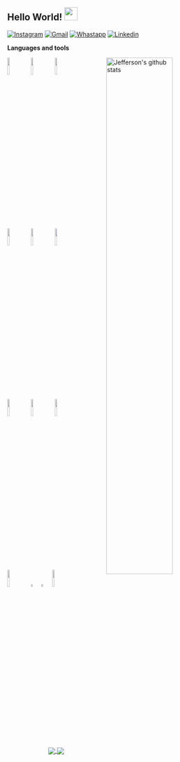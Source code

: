 ## Hello World! <img src="https://raw.githubusercontent.com/iampavangandhi/iampavangandhi/master/gifs/Hi.gif" width="30px">


[![Instagram](https://img.shields.io/badge/-Instagram-c13584?style=flat&labelColor=c13584&logo=instagram&logoColor=white)](https://instagram.com/jeff.777.lopes?igshid=1i5gr7ch0bvkd)
[![Gmail](https://img.shields.io/badge/-Gmail-c14438?style=flat&logo=Gmail&logoColor=white)](mailto:jefferson.lopes@ee.ufcg.edu.br)
[![Whastapp](https://img.shields.io/badge/-Whastapp-success?style=flat&logo=Whatsapp&logoColor=white)](https://api.whatsapp.com/send?phone=+558391286764&text=&source=&data=&app_absent=)
[![Linkedin](https://img.shields.io/badge/-LinkedIn-blue?style=flat&logo=Linkedin&logoColor=white)](https://www.linkedin.com/in/jefferson-lopes-31129714b/)

**Languages and tools**

<p>
  <a href="https://github.com/onimur/handle-path-oz">
    <img width="55%" align="right" alt="Jefferson's github stats" src="https://github-readme-stats.vercel.app/api?username=Jefferson-Lopes&show_icons=true" />
  </a>
  
  <code><img width="10%" src="https://www.vectorlogo.zone/logos/archlinux/archlinux-ar21.svg"></code>
  <code><img width="10%" src="https://www.vectorlogo.zone/logos/gnu_bash/gnu_bash-ar21.svg"></code>
  <code><img width="10%" src="https://www.vectorlogo.zone/logos/git-scm/git-scm-ar21.svg"></code>
  <br />
  <code><img width="10%" src="https://www.vectorlogo.zone/logos/qtio/qtio-ar21.svg"></code>
  <code><img width="10%" src="https://www.vectorlogo.zone/logos/arduino/arduino-ar21.svg"></code>
  <code><img width="10%" src="https://www.vectorlogo.zone/logos/raspberrypi/raspberrypi-ar21.svg"></code>
  <br />
  <code><img width="10%" src="https://www.sarsen.net/uploads/files/images/Intel%20FPGA%20Logo.png"></code>
  <code><img width="10%" src="https://upload.wikimedia.org/wikipedia/en/e/ef/SystemVerilog_logo.png"></code>
  <code><img width="10%" src="https://vhdl.es/wp-content/uploads/2018/12/logovhdl2.jpg"></code>
  <br />
  <code><img width="10%" src="https://www.vectorlogo.zone/logos/javascript/javascript-ar21.svg"></code>
  <code><img width="4%" src="https://i.postimg.cc/W1BJLP5L/C.png"></code>
  <code><img width="4%" src="https://i.postimg.cc/fyqJH4VP/C.png"></code>
  <code><img width="10%" src="https://www.vectorlogo.zone/logos/virtualbox/virtualbox-ar21.svg"></code>
</p>

<p align="center">
  <a href="https://github.com/Jefferson-Lopes/FFT">
    <img align="center" src="https://github-readme-stats.vercel.app/api/pin/?username=Jefferson-Lopes&repo=FFT" />
  </a>
  <a href="https://github.com/Jefferson-Lopes/TwoMPU6050">
    <img align="center" src="https://github-readme-stats.vercel.app/api/pin/?username=Jefferson-Lopes&repo=TwoMPU6050" />
  </a>
</p>

